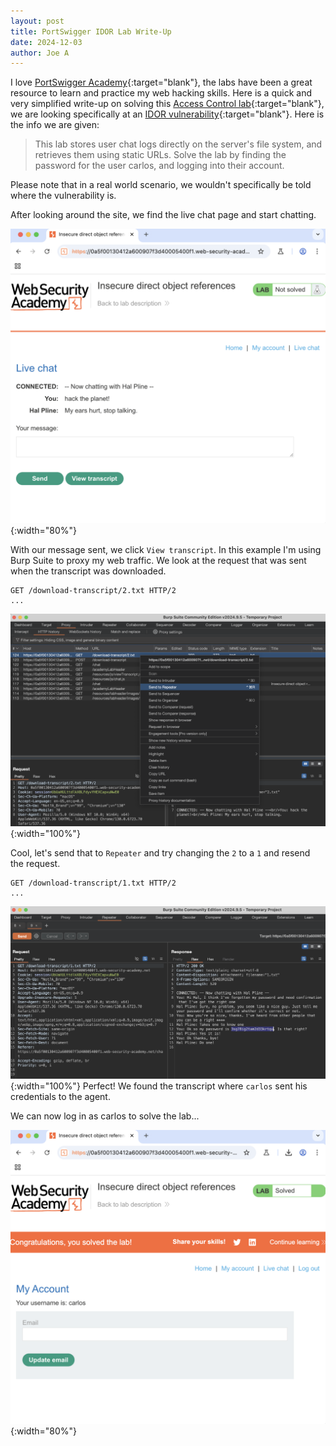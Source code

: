 ```yaml
---
layout: post
title: PortSwigger IDOR Lab Write-Up
date: 2024-12-03
author: Joe A
---
```

I love [PortSwigger Academy](https://portswigger.net/web-security){:target="blank"}, the labs have been a great resource to learn and practice my web hacking skills. Here is a quick and very simplified write-up on solving this [Access Control lab](https://portswigger.net/web-security/access-control/lab-insecure-direct-object-references){:target="blank"}, we are looking specifically at an [IDOR vulnerability](https://portswigger.net/web-security/access-control/idor){:target="blank"}. Here is the info we are given:

>This lab stores user chat logs directly on the server's file system, and retrieves them using static URLs.
Solve the lab by finding the password for the user carlos, and logging into their account.

Please note that in a real world scenario, we wouldn't specifically be told where the vulnerability is.

After looking around the site, we find the live chat page and start chatting.

![IDOR](/assets/idor-00.png){:width="80%"}

With our message sent, we click `View transcript`. In this example I'm using Burp Suite to proxy my web traffic. We look at the request that was sent when the transcript was downloaded.
```
GET /download-transcript/2.txt HTTP/2
...
```
![IDOR](/assets/idor-01.png){:width="100%"}

Cool, let's send that to `Repeater` and try changing the `2` to a `1` and resend the request.
```
GET /download-transcript/1.txt HTTP/2
...
```

![IDOR](/assets/idor-02.png){:width="100%"}
Perfect! We found the transcript where `carlos` sent his credentials to the agent.

We can now log in as carlos to solve the lab...

![IDOR](/assets/idor-03.png){:width="80%"}





